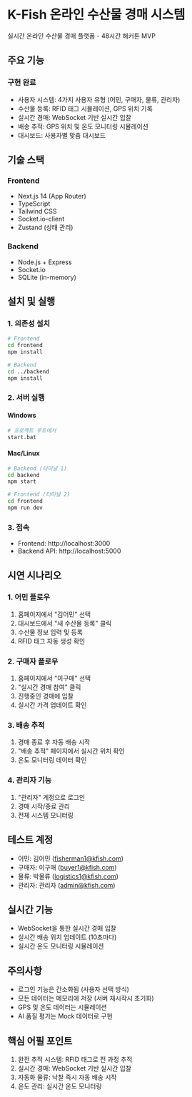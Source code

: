 # K-Fish 온라인 수산물 경매 시스템

실시간 온라인 수산물 경매 플랫폼 - 48시간 해커톤 MVP

## 주요 기능

### 구현 완료
- 사용자 시스템: 4가지 사용자 유형 (어민, 구매자, 물류, 관리자)
- 수산물 등록: RFID 태그 시뮬레이션, GPS 위치 기록
- 실시간 경매: WebSocket 기반 실시간 입찰
- 배송 추적: GPS 위치 및 온도 모니터링 시뮬레이션
- 대시보드: 사용자별 맞춤 대시보드

## 기술 스택

### Frontend
- Next.js 14 (App Router)
- TypeScript
- Tailwind CSS
- Socket.io-client
- Zustand (상태 관리)

### Backend
- Node.js + Express
- Socket.io
- SQLite (in-memory)

## 설치 및 실행

### 1. 의존성 설치
```bash
# Frontend
cd frontend
npm install

# Backend
cd ../backend
npm install
```

### 2. 서버 실행

#### Windows
```bash
# 프로젝트 루트에서
start.bat
```

#### Mac/Linux
```bash
# Backend (터미널 1)
cd backend
npm start

# Frontend (터미널 2)
cd frontend
npm run dev
```

### 3. 접속
- Frontend: http://localhost:3000
- Backend API: http://localhost:5000

## 시연 시나리오

### 1. 어민 플로우
1. 홈페이지에서 "김어민" 선택
2. 대시보드에서 "새 수산물 등록" 클릭
3. 수산물 정보 입력 및 등록
4. RFID 태그 자동 생성 확인

### 2. 구매자 플로우
1. 홈페이지에서 "이구매" 선택
2. "실시간 경매 참여" 클릭
3. 진행중인 경매에 입찰
4. 실시간 가격 업데이트 확인

### 3. 배송 추적
1. 경매 종료 후 자동 배송 시작
2. "배송 추적" 페이지에서 실시간 위치 확인
3. 온도 모니터링 데이터 확인

### 4. 관리자 기능
1. "관리자" 계정으로 로그인
2. 경매 시작/종료 관리
3. 전체 시스템 모니터링

## 테스트 계정

- 어민: 김어민 (fisherman1@kfish.com)
- 구매자: 이구매 (buyer1@kfish.com)
- 물류: 박물류 (logistics1@kfish.com)
- 관리자: 관리자 (admin@kfish.com)

## 실시간 기능

- WebSocket을 통한 실시간 경매 입찰
- 실시간 배송 위치 업데이트 (10초마다)
- 실시간 온도 모니터링 시뮬레이션

## 주의사항

- 로그인 기능은 간소화됨 (사용자 선택 방식)
- 모든 데이터는 메모리에 저장 (서버 재시작시 초기화)
- GPS 및 온도 데이터는 시뮬레이션
- AI 품질 평가는 Mock 데이터로 구현

## 핵심 어필 포인트

1. 완전 추적 시스템: RFID 태그로 전 과정 추적
2. 실시간 경매: WebSocket 기반 실시간 입찰
3. 자동화 물류: 낙찰 즉시 자동 배송 시작
4. 온도 관리: 실시간 온도 모니터링
